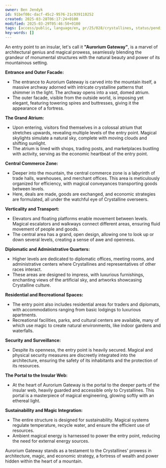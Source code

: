 ```yaml
---
owner: Ben Jendyk
id: 91bef08c-dacf-45c2-9576-21c939110252
created: 2025-03-28T06:17:24+0100
modified: 2025-03-29T05:46:50+0100
tags: [access/public, language/en, pr/25/028/crystallines, status/pending]
key-words: []
---
```


An entry point to an insular, let's call it **"Aurorium Gateway"**, is a marvel of architectural genius and magical prowess, seamlessly blending the grandeur of monumental structures with the natural beauty and power of its mountainous setting.

**Entrance and Outer Facade:**
- The entrance to Aurorium Gateway is carved into the mountain itself, a massive archway adorned with intricate crystalline patterns that shimmer in the light. The archway opens into a vast, domed atrium.
- The outer facade, visible from the outside world, is imposing yet elegant, featuring towering spires and buttresses, giving it the appearance of a fortress.

**The Grand Atrium:**
- Upon entering, visitors find themselves in a colossal atrium that stretches upwards, revealing multiple levels of the entry point. Magical skylights simulate a natural sky, complete with moving clouds and shifting sunlight.
- The atrium is lined with shops, trading posts, and marketplaces bustling with activity, serving as the economic heartbeat of the entry point.

**Central Commerce Zone:**
- Deeper into the mountain, the central commerce zone is a labyrinth of trade halls, warehouses, and merchant offices. This area is meticulously organized for efficiency, with magical conveyances transporting goods between levels.
- Here, deals are made, goods are exchanged, and economic strategies are formulated, all under the watchful eye of Crystalline overseers.

**Verticality and Transport:**
- Elevators and floating platforms enable movement between levels. Magical escalators and walkways connect different areas, ensuring fluid movement of people and goods.
- The central area has a grand, open design, allowing one to look up or down several levels, creating a sense of awe and openness.

**Diplomatic and Administrative Quarters:**
- Higher levels are dedicated to diplomatic offices, meeting rooms, and administrative centers where Crystallines and representatives of other races interact.
- These areas are designed to impress, with luxurious furnishings, enchanting views of the artificial sky, and artworks showcasing Crystalline culture.

**Residential and Recreational Spaces:**
- The entry point also includes residential areas for traders and diplomats, with accommodations ranging from basic lodgings to luxurious apartments.
- Recreational facilities, parks, and cultural centers are available, many of which use magic to create natural environments, like indoor gardens and waterfalls.

**Security and Surveillance:**
- Despite its openness, the entry point is heavily secured. Magical and physical security measures are discreetly integrated into the architecture, ensuring the safety of its inhabitants and the protection of its resources.

**The Portal to the Insular Web:**
- At the heart of Aurorium Gateway is the portal to the deeper parts of the insular web, heavily guarded and accessible only to Crystallines. This portal is a masterpiece of magical engineering, glowing softly with an ethereal light.

**Sustainability and Magic Integration:**
- The entire structure is designed for sustainability. Magical systems regulate temperature, recycle water, and ensure the efficient use of resources.
- Ambient magical energy is harnessed to power the entry point, reducing the need for external energy sources.

Aurorium Gateway stands as a testament to the Crystallines' prowess in architecture, magic, and economic strategy, a fortress of wealth and power hidden within the heart of a mountain.
